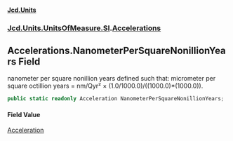 #### [Jcd.Units](index.md 'index')

### [Jcd.Units.UnitsOfMeasure.SI](Jcd.Units.UnitsOfMeasure.SI.md 'Jcd.Units.UnitsOfMeasure.SI').[Accelerations](Accelerations.md 'Jcd.Units.UnitsOfMeasure.SI.Accelerations')

## Accelerations.NanometerPerSquareNonillionYears Field

nanometer per square nonillion years defined such that: micrometer per square octillion years = nm/Qyr² ×
(1.0/1000.0)/((1000.0)*(1000.0)).

```csharp
public static readonly Acceleration NanometerPerSquareNonillionYears;
```

#### Field Value

[Acceleration](Acceleration.md 'Jcd.Units.UnitTypes.Acceleration')